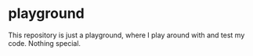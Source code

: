 # playground
This repository is just a playground, where I play around with and test my code. Nothing special.
